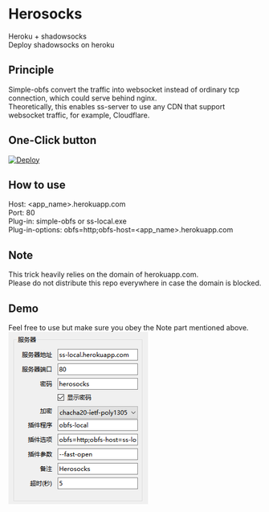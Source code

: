 # Herosocks
Heroku + shadowsocks \
Deploy shadowsocks on heroku
## Principle
Simple-obfs convert the traffic into websocket instead of ordinary tcp connection, which could serve behind nginx. \
Theoretically, this enables ss-server to use any CDN that support websocket traffic, for example, Cloudflare.
## One-Click button
[![Deploy](https://www.herokucdn.com/deploy/button.png)](https://heroku.com/deploy)
## How to use
Host: <app_name>.herokuapp.com \
Port: 80 \
Plug-in: simple-obfs or ss-local.exe \
Plug-in-options: obfs=http;obfs-host=<app_name>.herokuapp.com
## Note
This trick heavily relies on the domain of herokuapp.com. \
Please do not distribute this repo everywhere in case the domain is blocked.
## Demo
Feel free to use but make sure you obey the Note part mentioned above. \
![](https://github.com/WinstonH/herosocks/blob/master/img/demo.png)
